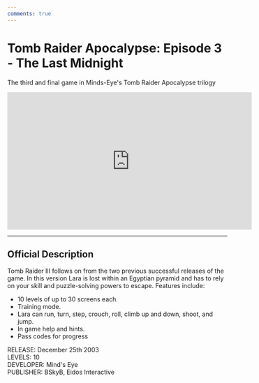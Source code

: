 ```yaml
---
comments: true
---
```


# Tomb Raider Apocalypse: Episode 3 - The Last Midnight

The third and final game in Minds-Eye's Tomb Raider Apocalypse trilogy

<iframe width="560" height="315" src="https://www.youtube.com/embed/VKkIP8KPXBw" title="Tomb Raider Apocalypse: Episode 3 - The Last Midnight" frameborder="0" allow="accelerometer; autoplay; clipboard-write; encrypted-media; gyroscope; picture-in-picture; web-share" allowfullscreen></iframe>

---

## Official Description

Tomb Raider III follows on from the two previous successful releases of the game. In this version Lara is lost within an Egyptian pyramid and has to rely on your skill and puzzle-solving powers to escape. Features include:

- 10 levels of up to 30 screens each.
- Training mode.
- Lara can run, turn, step, crouch, roll, climb up and down, shoot, and jump.
- In game help and hints.
- Pass codes for progress​

RELEASE: December 25th 2003  
LEVELS: 10  
DEVELOPER: Mind's Eye  
PUBLISHER: BSkyB, Eidos Interactive  